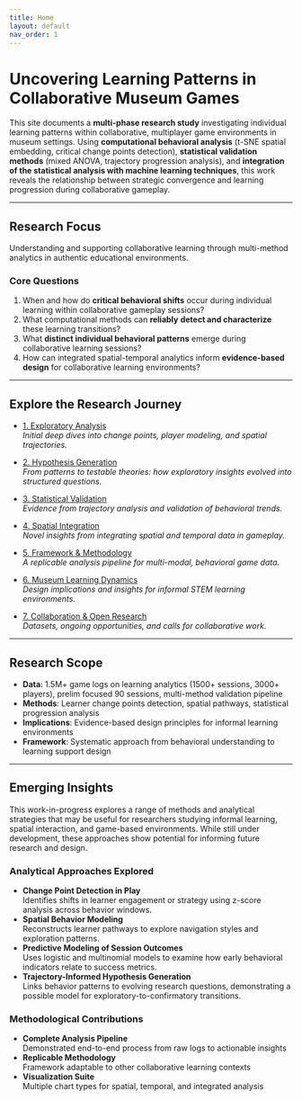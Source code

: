 ```yaml
---
title: Home
layout: default
nav_order: 1
---
```

# Uncovering Learning Patterns in Collaborative Museum Games

This site documents a **multi-phase research study** investigating individual learning patterns within collaborative, multiplayer game environments in museum settings. Using **computational behavioral analysis** (t-SNE spatial embedding, critical change points detection), **statistical validation methods** (mixed ANOVA, trajectory progression analysis), and **integration of the statistical analysis with machine learning techniques**, this work reveals the relationship between strategic convergence and learning progression during collaborative gameplay.

---

## Research Focus

Understanding and supporting collaborative learning through multi-method analytics in authentic educational environments.

### Core Questions
1. When and how do **critical behavioral shifts** occur during individual learning within collaborative gameplay sessions?
2. What computational methods can **reliably** **detect and characterize** these learning transitions?
3. What **distinct individual behavioral patterns** emerge during collaborative learning sessions?
4. How can integrated spatial-temporal analytics inform **evidence-based design** for collaborative learning environments?

---

## Explore the Research Journey

- [1. Exploratory Analysis](1-exploratory-analysis.md)  
  *Initial deep dives into change points, player modeling, and spatial trajectories.*

- [2. Hypothesis Generation](2-hypothesis-generation.md)  
  *From patterns to testable theories: how exploratory insights evolved into structured questions.*

- [3. Statistical Validation](3-statistical-validation.md)  
  *Evidence from trajectory analysis and validation of behavioral trends.*

- [4. Spatial Integration](4-spatial-integration.md)  
  *Novel insights from integrating spatial and temporal data in gameplay.*

- [5. Framework & Methodology](5-framework-methodology.md)  
  *A replicable analysis pipeline for multi-modal, behavioral game data.*

- [6. Museum Learning Dynamics](6-museum-learning-dynamics.md)  
  *Design implications and insights for informal STEM learning environments.*

- [7. Collaboration & Open Research](7-collaboration.md)  
  *Datasets, ongoing opportunities, and calls for collaborative work.*

---
## Research Scope
- **Data**: 1.5M+ game logs on learning analytics (1500+ sessions, 3000+ players), prelim focused 90 sessions, multi-method validation pipeline
- **Methods**: Learner change points detection, spatial pathways, statistical progression analysis
- **Implications**: Evidence-based design principles for informal learning environments
- **Framework**: Systematic approach from behavioral understanding to learning support design

---
## Emerging Insights

This work-in-progress explores a range of methods and analytical strategies that may be useful for researchers studying informal learning, spatial interaction, and game-based environments. While still under development, these approaches show potential for informing future research and design.

### Analytical Approaches Explored
- **Change Point Detection in Play**  
  Identifies shifts in learner engagement or strategy using z-score analysis across behavior windows.
- **Spatial Behavior Modeling**  
  Reconstructs learner pathways to explore navigation styles and exploration patterns.
- **Predictive Modeling of Session Outcomes**  
  Uses logistic and multinomial models to examine how early behavioral indicators relate to success metrics.
- **Trajectory-Informed Hypothesis Generation**  
  Links behavior patterns to evolving research questions, demonstrating a possible model for exploratory-to-confirmatory transitions.

### Methodological Contributions
- **Complete Analysis Pipeline**  
  Demonstrated end-to-end process from raw logs to actionable insights
- **Replicable Methodology**  
  Framework adaptable to other collaborative learning contexts  
- **Visualization Suite**  
  Multiple chart types for spatial, temporal, and integrated analysis



